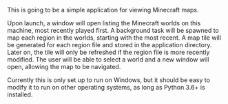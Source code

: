 This is going to be a simple application for viewing Minecraft maps.

Upon launch, a window will open listing the Minecraft worlds on this machine,
most recently played first.  A background task will be spawned to map each
region in the worlds, starting with the most recent.  A map tile will be
generated for each region file and stored in the application directory.
Later on, the tile will only be refreshed if the region file is more recently
modified.  The user will be able to select a world and a new window will
open, allowing the map to be navigated.

Currently this is only set up to run on Windows, but it should be easy to
modify it to run on other operating systems, as long as Python 3.6+ is
installed.
